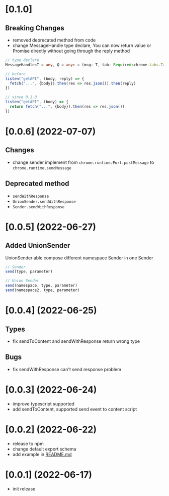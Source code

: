# [0.1.0]

## Breaking Changes

* removed deprecated method from code
* change MessageHandle type declare, You can now return value or Promise directly without going through the reply method

```typescript
// type declare
MessageHandle<T = any, Q = any> = (msg: T, tab: Required<chrome.tabs.Tab>, sender: chrome.runtime.MessageSender, port: chrome.runtime.Port) => Q|Promise<Q>|void

// before
listen("getAPI", (body, reply) => {
  fetch("...", {body}).then(res => res.json()).then(reply)
})

// since 0.1.0
listen("getAPI", (body) => {
  return fetch("...", {body}).then(res => res.json())
})
```

# [0.0.6] (2022-07-07)

## Changes

* change sender implement from `chrome.runtime.Port.postMessage` to `chrome.runtime.sendMessage`

## Deprecated method

* `sendWithResponse`
* `UnionSender.sendWithResponse`
* `Sender.sendWithResponse`

# [0.0.5] (2022-06-27)

## Added UnionSender

UnionSender able compose different namespace Sender in one Sender

```javascript
// Sender
send(type, parameter)

// Union Sender
send(namespace, type, parameter)
send(namespace2, type, parameter)
```

# [0.0.4] (2022-06-25)

## Types

* fix sendToContent and sendWithResponse return wrong type

## Bugs

* fix sendWithResponse can't send response problem

# [0.0.3] (2022-06-24)

* improve typescript supported
* add sendToContent, supported send event to content script

# [0.0.2] (2022-06-22)

* release to npm
* change default export schema
* add example in [README.md](./README.md)

# [0.0.1] (2022-06-17)

* init release